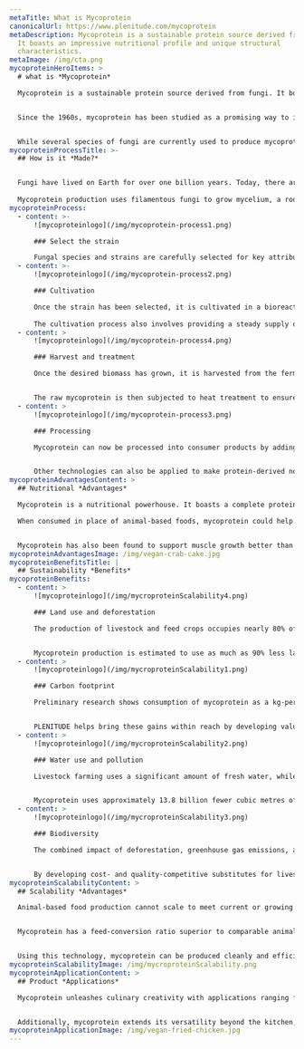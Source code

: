```yaml
---
metaTitle: What is Mycoprotein
canonicalUrl: https://www.plenitude.com/mycoprotein
metaDescription: Mycoprotein is a sustainable protein source derived from fungi.
  It boasts an impressive nutritional profile and unique structural
  characteristics.
metaImage: /img/cta.png
mycoproteinHeroItems: >
  # what is *Mycoprotein*

  Mycoprotein is a sustainable protein source derived from fungi. It boasts an impressive nutritional profile and unique structural characteristics, making it a versatile ingredient with wide-ranging applications.    


  Since the 1960s, mycoprotein has been studied as a promising way to improve food security and address the sustainability dilemmas of modern livestock production.   


  While several species of fungi are currently used to produce mycoprotein for food applications, PLENITUDE is developing new products and building value chains for ABUNDA—a mycoprotein ingredient grown from the species *Fusarium venenatum*.
mycoproteinProcessTitle: >-
  ## How is it *Made?*


  Fungi have lived on Earth for over one billion years. Today, there are millions of species covering every surface of the planet, though most are microscopic and remain invisible to the naked eye.    
    
  Mycoprotein production uses filamentous fungi to grow mycelium, a root-like matrix of fibres that only takes hours to double in mass.
mycoproteinProcess:
  - content: >-
      ![mycoproteinlogo](/img/mycoprotein-process1.png)

      ### Select the strain

      Fungal species and strains are carefully selected for key attributes, including rate of growth, ability to convert raw plant materials, nutritional profile, flavor, texture, and food safety.
  - content: >-
      ![mycoproteinlogo](/img/mycoprotein-process2.png)

      ### Cultivation

      Once the strain has been selected, it is cultivated in a bioreactor or fermentation tank—a stainless steel vessel that provides optimal conditions for the fungus to thrive, including temperature, pH levels, and oxygen supply.
        
      The cultivation process also involves providing a steady supply of plant material as a source of nutrients to fuel rapid multiplication of the fungus’s mass.
  - content: >
      ![mycoproteinlogo](/img/mycoprotein-process4.png)

      ### Harvest and treatment

      Once the desired biomass has grown, it is harvested from the fermentation tank and separated from the rest of the growth medium.


      The raw mycoprotein is then subjected to heat treatment to ensure product stability and food safety by removing any unwanted enzymes or pathogens.
  - content: >
      ![mycoproteinlogo](/img/mycoprotein-process3.png)

      ### Processing

      Mycoprotein can now be processed into consumer products by adding ingredients for flavor and aroma, texture, and culinary performance. 


      Other technologies can also be applied to make protein-derived nonfood products such as bioplastics.
mycoproteinAdvantagesContent: >
  ## Nutritional *Advantages*

  Mycoprotein is a nutritional powerhouse. It boasts a complete protein profile, is low in saturated fat, and contains no cholesterol. Mycoprotein is also rich in fibre and is a source of vitamins and minerals, including iron, calcium, and vitamin B12. 

  When consumed in place of animal-based foods, mycoprotein could help improve nutritional imbalances associated with modern dietary patterns, supporting digestion, regulating blood sugar, and aiding in weight management.


  Mycoprotein has also been found to support muscle growth better than dairy<a href="https://www.sciencedirect.com/science/article/pii/S0002916522008024" style="text-decoration: none;">🔗</a>, the most common source of protein in the fitness supplement industry.
mycoproteinAdvantagesImage: /img/vegan-crab-cake.jpg
mycoproteinBenefitsTitle: |
  ## Sustainability *Benefits*
mycoproteinBenefits:
  - content: >
      ![mycoproteinlogo](/img/mycroproteinScalability4.png)

      ### Land use and deforestation

      The production of livestock and feed crops occupies nearly 80% of the world’s agricultural land and is the primary driver of global deforestation<a href="https://www.fao.org/3/cb9970en/cb9970en.pdf" style="text-decoration: none !important;">🔗</a>. 


      Mycoprotein production is estimated to use as much as 90% less land than animal-based meat production.
  - content: >
      ![mycoproteinlogo](/img/mycroproteinScalability1.png)

      ### Carbon footprint

      Preliminary research shows consumption of mycoprotein as a kg-per-kg replacement for meat (at average consumption levels) equates to a reduction of more than 90% in carbon emissions. 


      PLENITUDE helps bring these gains within reach by developing value chains that can scale to meet global demands.
  - content: >
      ![mycoproteinlogo](/img/mycroproteinScalability2.png)

      ### Water use and pollution

      Livestock farming uses a significant amount of fresh water, while its inputs and waste streams are leading causes of water pollution, harming ecosystems and posing serious public health risks. 


      Mycoprotein uses approximately 13.8 billion fewer cubic metres of water than beef farming, with far fewer agricultural inputs and minimal waste streams.
  - content: >
      ![mycoproteinlogo](/img/mycroproteinScalability3.png)

      ### Biodiversity

      The combined impact of deforestation, greenhouse gas emissions, and pollution from the livestock and feed industries is the primary driver of biodiversity loss. 


      By developing cost- and quality-competitive substitutes for livestock products, PLENITUDE offers a way of producing protein that is better for the planet and all its inhabitants.
mycoproteinScalabilityContent: >
  ## Scalability *Advantages*

  Animal-based food production cannot scale to meet current or growing global demands without serious consequences. Other emerging protein technologies show promise but still face significant technical barriers, regulatory hurdles, and consumer acceptance challenges. 


  Mycoprotein has a feed-conversion ratio superior to comparable animal- and plant-based products. ABUNDA mycoprotein, in particular, is produced in conjunction with bioethanol using well-established and widely available infrastructure, along with low-cost grains as its primary feedstock. 


  Using this technology, mycoprotein can be produced cleanly and efficiently at scale anywhere there is demand for high-quality protein-rich foods and bio-based products.
mycoproteinScalabilityImage: /img/mycroproteinScalability.png
mycoproteinApplicationContent: >
  ## Product *Applications*

  Mycoprotein unleashes culinary creativity with applications ranging from burgers, sausages, and nuggets, to protein-rich snacks and ingredients. It can also be used to enhance the nutrition, flavor, and texture profiles of dairy alternatives, as well as replace animal proteins in pet food. 


  Additionally, mycoprotein extends its versatility beyond the kitchen, as it can even be utilised to develop sustainable bioplastics.
mycoproteinApplicationImage: /img/vegan-fried-chicken.jpg
---
```

